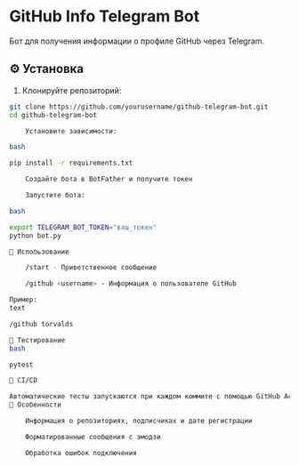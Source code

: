 # GitHub Info Telegram Bot

Бот для получения информации о профиле GitHub через Telegram.

## ⚙️ Установка

1. Клонируйте репозиторий:
```bash
git clone https://github.com/yourusername/github-telegram-bot.git
cd github-telegram-bot

    Установите зависимости:

bash

pip install -r requirements.txt

    Создайте бота в BotFather и получите токен

    Запустите бота:

bash

export TELEGRAM_BOT_TOKEN="ваш_токен"
python bot.py

🚀 Использование

    /start - Приветственное сообщение

    /github <username> - Информация о пользователе GitHub

Пример:
text

/github torvalds

🧪 Тестирование
bash

pytest

🔄 CI/CD

Автоматические тесты запускаются при каждом коммите с помощью GitHub Actions
🌟 Особенности

    Информация о репозиториях, подписчиках и дате регистрации

    Форматированные сообщения с эмодзи

    Обработка ошибок подключения
